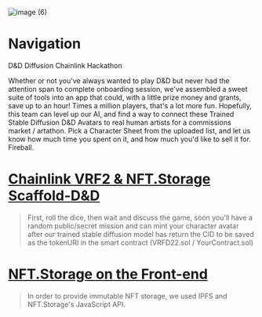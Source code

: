 ![image (6)](https://user-images.githubusercontent.com/62179036/202821821-11bd8ae5-d481-4c77-92a3-c5585bb0c61f.png)

# Navigation
D&amp;D Diffusion Chainlink Hackathon

Whether or not you've always wanted to play D&D but never had the attention span to complete onboarding session, we've assembled a sweet suite of tools into an app that could, with a little prize money and grants, save up to an hour!  Times a million players, that's a lot more fun.  Hopefully, this team can level up our AI, and find a way to connect these Trained Stable Diffusion D&D Avatars to real human artists for a commissions market / artathon.  Pick a Character Sheet from the uploaded list, and let us know how much time you spent on it, and how much you'd like to sell it for.  Fireball.

# [Chainlink VRF2 & NFT.Storage Scaffold-D&D](https://github.com/DnDnDiffusion/scaffold-dnd/blob/master/README.md)

> First, roll the dice, then wait and discuss the game, soon you'll have a random public/secret mission and can mint your character avatar after our trained stable diffusion model has return the CID to be saved as the tokenURI in the smart contract (VRFD22.sol / YourContract.sol)

# [NFT.Storage on the Front-end](https://github.com/DnDnDiffusion/Front-end/blob/main/utils/web3utils.js)

> In order to provide immutable NFT storage, we used IPFS and NFT.Storage's JavaScript API.
